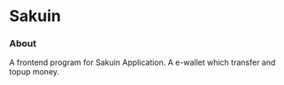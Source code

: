 # Sakuin

### About
A frontend program for Sakuin Application.
A e-wallet which transfer and topup money.
